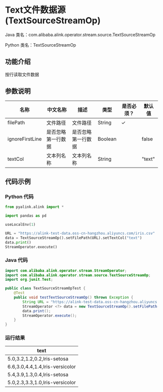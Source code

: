 # Text文件数据源 (TextSourceStreamOp)
Java 类名：com.alibaba.alink.operator.stream.source.TextSourceStreamOp

Python 类名：TextSourceStreamOp


## 功能介绍

按行读取文件数据

## 参数说明
| 名称 | 中文名称 | 描述 | 类型 | 是否必须？ | 默认值 |
| --- | --- | --- | --- | --- | --- |
| filePath | 文件路径 | 文件路径 | String | ✓ |  |
| ignoreFirstLine | 是否忽略第一行数据 | 是否忽略第一行数据 | Boolean |  | false |
| textCol | 文本列名称 | 文本列名称 | String |  | "text" |

## 代码示例
### Python 代码
```python
from pyalink.alink import *

import pandas as pd

useLocalEnv(1)

URL = "https://alink-test-data.oss-cn-hangzhou.aliyuncs.com/iris.csv"
data = TextSourceStreamOp().setFilePath(URL).setTextCol("text")
data.print()
StreamOperator.execute()
```
### Java 代码
```java
import com.alibaba.alink.operator.stream.StreamOperator;
import com.alibaba.alink.operator.stream.source.TextSourceStreamOp;
import org.junit.Test;

public class TextSourceStreamOpTest {
	@Test
	public void testTextSourceStreamOp() throws Exception {
		String URL = "https://alink-test-data.oss-cn-hangzhou.aliyuncs.com/iris.csv";
		StreamOperator <?> data = new TextSourceStreamOp().setFilePath(URL).setTextCol("text");
		data.print();
		StreamOperator.execute();
	}
}
```

### 运行结果
|text
|----
|5.0,3.2,1.2,0.2,Iris-setosa
|6.6,3.0,4.4,1.4,Iris-versicolor
|5.4,3.9,1.3,0.4,Iris-setosa
|5.0,2.3,3.3,1.0,Iris-versicolor
